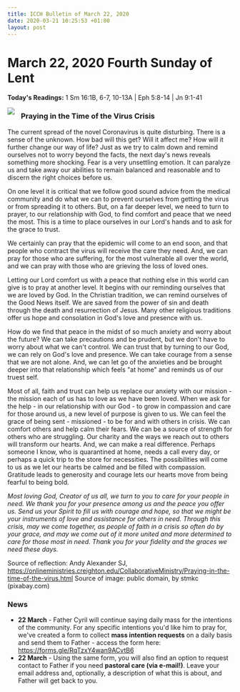 ```yaml
---
title: ICCH Bulletin of March 22, 2020
date: 2020-03-21 10:25:53 +01:00
layout: post
---
```


# March 22, 2020 Fourth Sunday of Lent
<span style="float: right"><em></em></span>
**Today's Readings:** 1 Sm 16:1B, 6-7, 10-13A | Eph 5:8-14 | Jn 9:1-41


<img style="float: left; margin-right: 1em;" src="https://storage.needpix.com/rsynced_images/crucifix-2475417_1280.jpg">

### Praying in the Time of the Virus Crisis

The current spread of the novel Coronavirus is quite disturbing. There is a sense of the unknown. How bad will this get? Will it affect me? How will it further change our way of life? Just as we try to calm down and remind ourselves not to worry beyond the facts, the next day's news reveals something more shocking. Fear is a very unsettling emotion. It can paralyze us and take away our abilities to remain balanced and reasonable and to discern the right choices before us.

On one level it is critical that we follow good sound advice from the medical community and do what we can to prevent ourselves from getting the virus or from spreading it to others. But, on a far deeper level, we need to turn to prayer, to our relationship with God, to find comfort and peace that we need the most. This is a time to place ourselves in our Lord's hands and to ask for the grace to trust.

We certainly can pray that the epidemic will come to an end soon, and that people who contract the virus will receive the care they need. And, we can pray for those who are suffering, for the most vulnerable all over the world, and we can pray with those who are grieving the loss of loved ones.

Letting our Lord comfort us with a peace that nothing else in this world can give is to pray at another level. It begins with our reminding ourselves that we are loved by God. In the Christian tradition, we can remind ourselves of the Good News itself. We are saved from the power of sin and death through the death and resurrection of Jesus. Many other religious traditions offer us hope and consolation in God's love and presence with us.

How do we find that peace in the midst of so much anxiety and worry about the future? We can take precautions and be prudent, but we don't have to worry about what we can't control. We can trust that by turning to our God, we can rely on God's love and presence. We can take courage from a sense that we are not alone. And, we can let go of the anxieties and be brought deeper into that relationship which feels "at home" and reminds us of our truest self.

Most of all, faith and trust can help us replace our anxiety with our mission - the mission each of us has to love as we have been loved. When we ask for the help - in our relationship with our God - to grow in compassion and care for those around us, a new level of purpose is given to us. We can feel the grace of being sent - missioned - to be for and with others in crisis. We can comfort others and help calm their fears. We can be a source of strength for others who are struggling. Our charity and the ways we reach out to others will transform our hearts. And, we can make a real difference. Perhaps someone I know, who is quarantined at home, needs a call every day, or perhaps a quick trip to the store for necessities. The possibilities will come to us as we let our hearts be calmed and be filled with compassion. Gratitude leads to generosity and courage lets our hearts move from being fearful to being bold.

*Most loving God, Creator of us all, we turn to you to care for your people in need. We thank you for your presence among us and the peace you offer us. Send us your Spirit to fill us with courage and hope, so that we might be your instruments of love and assistance for others in need. Through this crisis, may we come together, as people of faith in a crisis so often do by your grace, and may we come out of it more united and more determined to care for those most in need. Thank you for your fidelity and the graces we need these days.*

Source of reflection: Andy Alexander SJ, https://onlineministries.creighton.edu/CollaborativeMinistry/Praying-in-the-time-of-the-virus.html
Source of image: public domain, by stmkc (pixabay.com)

### News 

* **22 March** - Father Cyril will continue saying daily mass for the intentions of the community. For any specific intentions you'd like him to pray for, we've created a form to collect **mass intention requests** on a daily basis and send them to Father - access the form here: https://forms.gle/RqTzxY4wan9ACvtB6
* **22 March** - Using the same form, you will also find an option to request contact to Father if you need **pastoral care (via e-mail!)**. Leave your email address and, optionally, a description of what this is about, and Father will get back to you.
